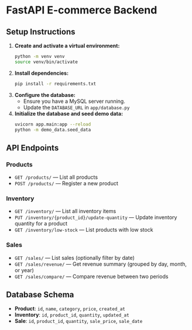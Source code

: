 # FastAPI E-commerce Backend

## Setup Instructions

1. **Create and activate a virtual environment:**
   ```bash
   python -m venv venv
   source venv/bin/activate
   ```
2. **Install dependencies:**
   ```bash
   pip install -r requirements.txt
   ```
3. **Configure the database:**
   - Ensure you have a MySQL server running.
   - Update the `DATABASE_URL` in `app/database.py` 
4. **Initialize the database and seed demo data:**
   ```bash
   uvicorn app.main:app --reload
   python -m demo_data.seed_data
   ```

## API Endpoints

### Products
- `GET /products/` — List all products
- `POST /products/` — Register a new product

### Inventory
- `GET /inventory/` — List all inventory items
- `PUT /inventory/{product_id}/update-quantity` — Update inventory quantity for a product
- `GET /inventory/low-stock` — List products with low stock

### Sales
- `GET /sales/` — List sales (optionally filter by date)
- `GET /sales/revenue/` — Get revenue summary (grouped by day, month, or year)
- `GET /sales/compare/` — Compare revenue between two periods

## Database Schema

- **Product**: `id`, `name`, `category`, `price`, `created_at`
- **Inventory**: `id`, `product_id`, `quantity`, `updated_at`
- **Sale**: `id`, `product_id`, `quantity`, `sale_price`, `sale_date`
